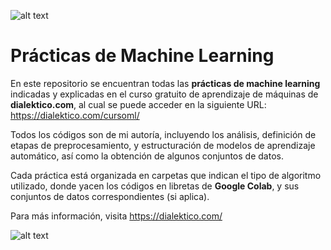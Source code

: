 ![alt text](https://dialektico.com/wp-content/uploads/2023/03/MiniLogoW4.png)

# Prácticas de Machine Learning
En este repositorio se encuentran todas las **prácticas de machine learning** indicadas y explicadas en el curso gratuito de aprendizaje de máquinas de **dialektico.com**, al cual se puede acceder en la siguiente URL:
https://dialektico.com/cursoml/

Todos los códigos son de mi autoría, incluyendo los análisis, definición de etapas de preprocesamiento, y estructuración de modelos de aprendizaje automático, así como la obtención de algunos conjuntos de datos.

Cada práctica está organizada en carpetas que indican el tipo de algoritmo utilizado, donde yacen los códigos en libretas de **Google Colab**, y sus conjuntos de datos correspondientes (si aplica).

Para más información, visita https://dialektico.com/

![alt text](https://dialektico.com/wp-content/uploads/2022/06/Avatar-Dany.png)
